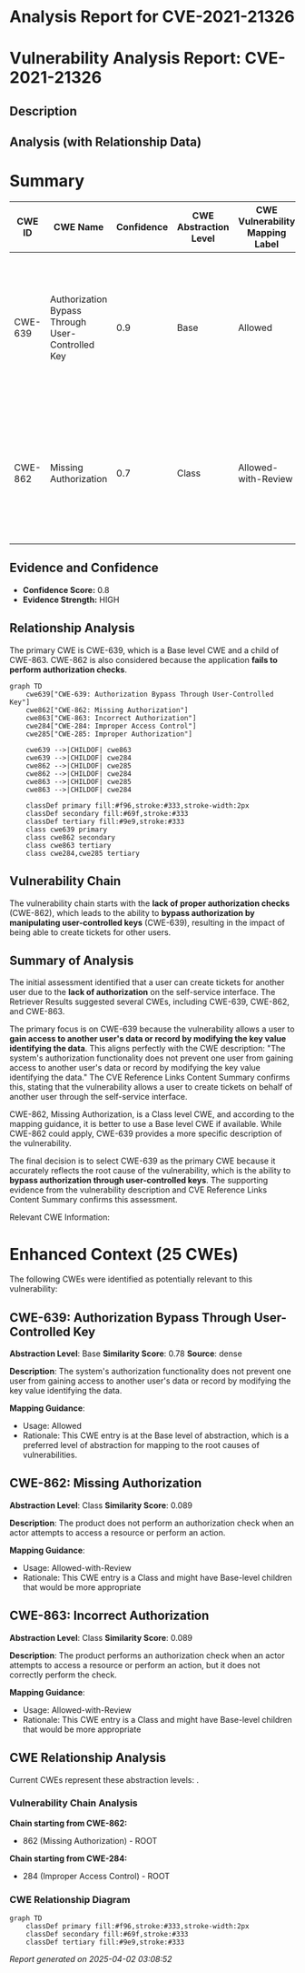 # Analysis Report for CVE-2021-21326

# Vulnerability Analysis Report: CVE-2021-21326

## Description



## Analysis (with Relationship Data)

# Summary
| CWE ID | CWE Name | Confidence | CWE Abstraction Level | CWE Vulnerability Mapping Label | CWE-Vulnerability Mapping Notes |
|---|---|---|---|---|---|
| CWE-639 | Authorization Bypass Through User-Controlled Key | 0.9 | Base | Allowed | Primary CWE: The application allows a user to create tickets on behalf of another user by modifying the key value, thus bypassing authorization. |
| CWE-862 | Missing Authorization | 0.7 | Class | Allowed-with-Review | Secondary CWE: The application **fails to perform authorization checks** when a user attempts to create a ticket for another user. |

## Evidence and Confidence

*   **Confidence Score:** 0.8
*   **Evidence Strength:** HIGH

## Relationship Analysis
The primary CWE is CWE-639, which is a Base level CWE and a child of CWE-863. CWE-862 is also considered because the application **fails to perform authorization checks**.

```mermaid
graph TD
    cwe639["CWE-639: Authorization Bypass Through User-Controlled Key"]
    cwe862["CWE-862: Missing Authorization"]
    cwe863["CWE-863: Incorrect Authorization"]
    cwe284["CWE-284: Improper Access Control"]
    cwe285["CWE-285: Improper Authorization"]
    
    cwe639 -->|CHILDOF| cwe863
    cwe639 -->|CHILDOF| cwe284
    cwe862 -->|CHILDOF| cwe285
    cwe862 -->|CHILDOF| cwe284
    cwe863 -->|CHILDOF| cwe285
    cwe863 -->|CHILDOF| cwe284

    classDef primary fill:#f96,stroke:#333,stroke-width:2px
    classDef secondary fill:#69f,stroke:#333
    classDef tertiary fill:#9e9,stroke:#333
    class cwe639 primary
    class cwe862 secondary
    class cwe863 tertiary
    class cwe284,cwe285 tertiary
```

## Vulnerability Chain
The vulnerability chain starts with the **lack of proper authorization checks** (CWE-862), which leads to the ability to **bypass authorization by manipulating user-controlled keys** (CWE-639), resulting in the impact of being able to create tickets for other users.

## Summary of Analysis
The initial assessment identified that a user can create tickets for another user due to the **lack of authorization** on the self-service interface. The Retriever Results suggested several CWEs, including CWE-639, CWE-862, and CWE-863.

The primary focus is on CWE-639 because the vulnerability allows a user to **gain access to another user's data or record by modifying the key value identifying the data**. This aligns perfectly with the CWE description: "The system's authorization functionality does not prevent one user from gaining access to another user's data or record by modifying the key value identifying the data." The CVE Reference Links Content Summary confirms this, stating that the vulnerability allows a user to create tickets on behalf of another user through the self-service interface.

CWE-862, Missing Authorization, is a Class level CWE, and according to the mapping guidance, it is better to use a Base level CWE if available. While CWE-862 could apply, CWE-639 provides a more specific description of the vulnerability.

The final decision is to select CWE-639 as the primary CWE because it accurately reflects the root cause of the vulnerability, which is the ability to **bypass authorization through user-controlled keys**. The supporting evidence from the vulnerability description and CVE Reference Links Content Summary confirms this assessment.

Relevant CWE Information:

# Enhanced Context (25 CWEs)
The following CWEs were identified as potentially relevant to this vulnerability:

## CWE-639: Authorization Bypass Through User-Controlled Key
**Abstraction Level**: Base
**Similarity Score**: 0.78
**Source**: dense

**Description**:
The system's authorization functionality does not prevent one user from gaining access to another user's data or record by modifying the key value identifying the data.

**Mapping Guidance**:
- Usage: Allowed
- Rationale: This CWE entry is at the Base level of abstraction, which is a preferred level of abstraction for mapping to the root causes of vulnerabilities.

## CWE-862: Missing Authorization
**Abstraction Level**: Class
**Similarity Score**: 0.089

**Description**:
The product does not perform an authorization check when an actor attempts to access a resource or perform an action.

**Mapping Guidance**:
- Usage: Allowed-with-Review
- Rationale: This CWE entry is a Class and might have Base-level children that would be more appropriate

## CWE-863: Incorrect Authorization
**Abstraction Level**: Class
**Similarity Score**: 0.089

**Description**:
The product performs an authorization check when an actor attempts to access a resource or perform an action, but it does not correctly perform the check.

**Mapping Guidance**:
- Usage: Allowed-with-Review
- Rationale: This CWE entry is a Class and might have Base-level children that would be more appropriate


## CWE Relationship Analysis

Current CWEs represent these abstraction levels: .


### Vulnerability Chain Analysis

**Chain starting from CWE-862:**
- 862 (Missing Authorization) - ROOT


**Chain starting from CWE-284:**
- 284 (Improper Access Control) - ROOT



### CWE Relationship Diagram

```mermaid
graph TD
    classDef primary fill:#f96,stroke:#333,stroke-width:2px
    classDef secondary fill:#69f,stroke:#333
    classDef tertiary fill:#9e9,stroke:#333
```



*Report generated on 2025-04-02 03:08:52*
